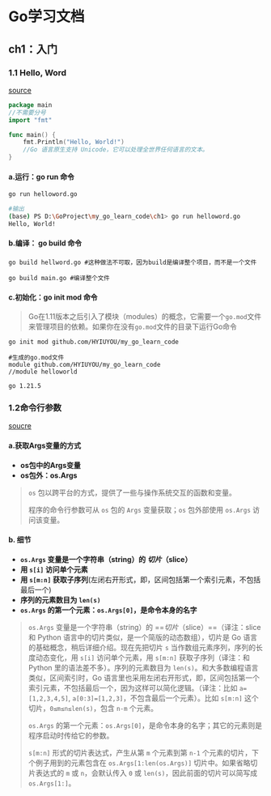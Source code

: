 # Go学习文档

## ch1：入门

### 1.1 Hello, Word

[source](https://golang-china.github.io/gopl-zh/ch1/ch1-01.html)

```go
package main
//不需要分号
import "fmt"

func main() {
	fmt.Println("Hello, World!")
    //Go 语言原生支持 Unicode，它可以处理全世界任何语言的文本。
}
```

#### a.运行：go run 命令

```sh
go run helloword.go

#输出
(base) PS D:\GoProject\my_go_learn_code\ch1> go run helloword.go
Hello, World!
```

#### b.编译： go build 命令 

```shell
go build hellword.go #这种做法不可取，因为build是编译整个项目，而不是一个文件

go build main.go #编译整个文件
```

#### c.初始化：go init mod 命令

> Go在1.11版本之后引入了模块（modules）的概念，它需要一个`go.mod`文件来管理项目的依赖。如果你在没有`go.mod`文件的目录下运行Go命令

```shell
go init mod github.com/HYIUYOU/my_go_learn_code

#生成的go.mod文件
module github.com/HYIUYOU/my_go_learn_code
//module helloworld

go 1.21.5

```



### 1.2命令行参数

[soucre](https://golang-china.github.io/gopl-zh/ch1/ch1-02.html)

#### a.获取Args变量的方式 

- **os包中的Args变量**
- **os包外：os.Args**

> `os` 包以跨平台的方式，提供了一些与操作系统交互的函数和变量。
>
> 程序的命令行参数可从 `os` 包的 `Args` 变量获取；`os` 包外部使用 `os.Args` 访问该变量。

#### b. 细节

- **`os.Args` 变量是一个字符串（string）的 *切片*（slice）**
- **用 `s[i]` 访问单个元素**
- **用 `s[m:n]` 获取子序列**(左闭右开形式，即，区间包括第一个索引元素，不包括最后一个) 
- **序列的元素数目为 `len(s)`**
- **`os.Args` 的第一个元素：`os.Args[0]`，是命令本身的名字**

> `os.Args` 变量是一个字符串（string）的 ==*切片*（slice）==（译注：slice 和 Python 语言中的切片类似，是一个简版的动态数组），切片是 Go 语言的基础概念，稍后详细介绍。现在先把切片 `s` 当作数组元素序列，序列的长度动态变化，用 `s[i]` 访问单个元素，用 `s[m:n]` 获取子序列（译注：和 Python 里的语法差不多）。序列的元素数目为 `len(s)`。和大多数编程语言类似，区间索引时，Go 语言里也采用左闭右开形式，即，区间包括第一个索引元素，不包括最后一个，因为这样可以简化逻辑。（译注：比如 `a=[1,2,3,4,5]`, `a[0:3]=[1,2,3]`，不包含最后一个元素）。比如 `s[m:n]` 这个切片，`0≤m≤n≤len(s)`，包含 `n-m` 个元素。
>
> `os.Args` 的第一个元素：`os.Args[0]`，是命令本身的名字；其它的元素则是程序启动时传给它的参数。
>
> `s[m:n]` 形式的切片表达式，产生从第 `m` 个元素到第 `n-1` 个元素的切片，下个例子用到的元素包含在 `os.Args[1:len(os.Args)]` 切片中。如果省略切片表达式的 `m` 或 `n`，会默认传入 `0` 或 `len(s)`，因此前面的切片可以简写成 `os.Args[1:]`。